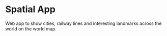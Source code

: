 # Spatial App
Web app to show cities, railway lines and interesting landmarks across the world on the world map.

